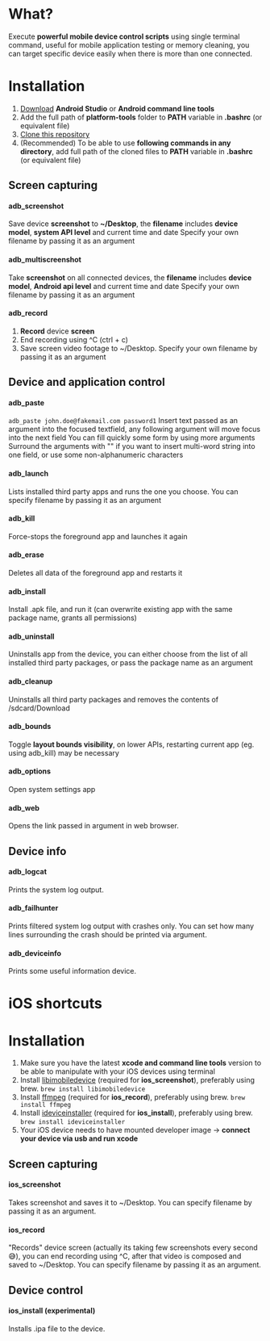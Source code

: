 # What?
Execute **powerful mobile device control scripts** using single terminal command, useful for mobile application testing or memory cleaning, you can target specific device easily when there is more than one connected.

# Installation
1. [Download](https://developer.android.com/studio/ "Android Studio") **Android Studio** or **Android command line tools**
2. Add the full path of **platform-tools** folder to **PATH** variable in **.bashrc** (or equivalent file)
3. [Clone this repository](https://github.com/IntergalacticPenguin/adb-shortcuts.git "Clone")
4. (Recommended) To be able to use **following commands in any directory**, add full path of the cloned files to **PATH** variable in **.bashrc** (or equivalent file)

## Screen capturing

#### adb_screenshot
Save device **screenshot** to **~/Desktop**, the **filename** includes **device model**, **system API level** and current time and date
Specify your own filename by passing it as an argument

#### adb_multiscreenshot
Take **screenshot** on all connected devices, the **filename** includes **device model**, **Android api level** and current time and date
Specify your own filename by passing it as an argument

#### adb_record
1. **Record** device **screen**
2. End recording using ^C (ctrl + c)
3. Save screen video footage to ~/Desktop.
Specify your own filename by passing it as an argument

## Device and application control

#### adb_paste
``adb_paste john.doe@fakemail.com password1``
Insert text passed as an argument into the focused textfield, any following argument will move focus into the next field
You can fill quickly some form by using more arguments
Surround the arguments with "" if you want to insert multi-word string into one field, or use some non-alphanumeric characters

#### adb_launch
Lists installed third party apps and runs the one you choose. You can specify filename by passing it as an argument

#### adb_kill
Force-stops the foreground app and launches it again

#### adb_erase
Deletes all data of the foreground app and restarts it

#### adb_install
Install .apk file, and run it (can overwrite existing app with the same package name, grants all permissions)

#### adb_uninstall
Uninstalls app from the device, you can either choose from the list of all installed third party packages, or pass the package name as an argument

#### adb_cleanup
Uninstalls all third party packages and removes the contents of /sdcard/Download

#### adb_bounds
Toggle **layout bounds visibility**, on lower APIs, restarting current app (eg. using adb_kill) may be necessary

#### adb_options
Open system settings app

#### adb_web
Opens the link passed in argument in web browser.

## Device info

#### adb_logcat
Prints the system log output.

#### adb_failhunter
Prints filtered system log output with crashes only. You can set how many lines surrounding the crash should be printed via argument.

#### adb_deviceinfo
Prints some useful information device.

# iOS shortcuts

# Installation
1. Make sure you have the latest **xcode and command line tools** version to be able to manipulate with your iOS devices using terminal
2. Install [libimobiledevice](https://github.com/libimobiledevice/libimobiledevice "libimobiledevice") (required for **ios_screenshot**), preferably using brew. ```brew install libimobiledevice```
3. Install [ffmpeg](https://www.ffmpeg.org/ "ffmpeg") (required for **ios_record**), preferably using brew. ```brew install ffmpeg```
4. Install [ideviceinstaller](https://github.com/libimobiledevice/ideviceinstaller "ideviceinstaller") (required for **ios_install**), preferably using brew. ```brew install ideviceinstaller```
5. Your iOS device needs to have mounted developer image -> **connect your device via usb and run xcode**

## Screen capturing

#### ios_screenshot
Takes screenshot and saves it to ~/Desktop.
You can specify filename by passing it as an argument.

#### ios_record
"Records" device screen (actually its taking few screenshots every second 😅), you can end recording using ^C, after that video is composed and saved to ~/Desktop.
You can specify filename by passing it as an argument.

## Device control
#### ios_install (experimental)
Installs .ipa file to the device.
